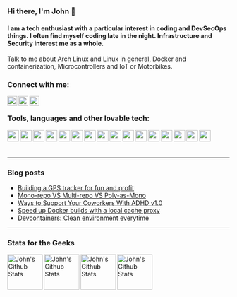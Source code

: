 
<p>

### Hi there, I'm  John  👋

#### I am a tech enthusiast with a particular interest in coding and DevSecOps things. I often find myself coding late in the night. Infrastructure and Security interest me as a whole.
Talk to me about Arch Linux and Linux in general, Docker and containerization, Microcontrollers and IoT or Motorbikes.

  
### Connect with me:
  
<a href="https://www.linkedin.com/in/johnstilia/r"> <img align="left" alt="stiliajohny | LinkedIn" width="22px" src="https://simpleicons.org/icons/linkedin.svg"/></a>
<a href="mailto:john.stilia@iusearchbtw.blog"><img align="left" alt="stiliajohny | Gmail" width="22px" src="https://simpleicons.org/icons/gmail.svg"/></a>
<a href="https://join.slack.com/t/darkmamba/shared_invite/zt-uq11xbps-zIovONZDvfjSKPLyBQrnuA"><img align="left" alt="stiliajohny | Slack" width="22px" src="https://simpleicons.org/icons/slack.svg"/></a>
  
  

</p>
<p>
<br>

### Tools, languages and other lovable tech:

<img align="left" width="26px" src="https://simpleicons.org/icons/github.svg" /> 
<img align="left" width="26px" src="https://simpleicons.org/icons/gnubash.svg" />
<img align="left" width="26px" src="https://simpleicons.org/icons/archlinux.svg" />
<img align="left" width="26px" src="https://simpleicons.org/icons/vim.svg" />
<img align="left" width="26px" src="https://simpleicons.org/icons/tmux.svg" /> 
<img align="left" width="26px" src="https://simpleicons.org/icons/visualstudiocode.svg" />
<img align="left" width="26px" src="https://simpleicons.org/icons/python.svg" />
<img align="left" width="26px" src="https://simpleicons.org/icons/ansible.svg" /> 
<img align="left" width="26px" src="https://simpleicons.org/icons/prometheus.svg" />
<img align="left" width="26px" src="https://simpleicons.org/icons/grafana.svg" />
<img align="left" width="26px" src="https://simpleicons.org/icons/kibana.svg" />
<img align="left" width="26px" src="https://simpleicons.org/icons/elasticsearch.svg" /> 
<img align="left" width="26px" src="https://simpleicons.org/icons/kubernetes.svg" /> 
<img align="left" width="26px" src="https://simpleicons.org/icons/docker.svg" />
<img align="left" width="26px" src="https://simpleicons.org/icons/proxmox.svg" />
<img align="left" width="26px" src="https://simpleicons.org/icons/amazonaws.svg" />


</p>

<br>
<p>
<br>
  
---
  
### Blog posts
<!-- BLOG-POST-LIST:START -->
- [Building a GPS tracker for fun and profit](https://iusearchbtw.blog/2022/08/gps-tracker-1/)
- [Mono-repo VS Multi-repo VS Poly-as-Mono](https://iusearchbtw.blog/2022/05/repo-strategy/)
- [Ways to Support Your Coworkers With ADHD v1.0](https://iusearchbtw.blog/2022/05/10-adhd-coworker/)
- [Speed up Docker builds with a local cache proxy](https://iusearchbtw.blog/2022/05/docker-squid/)
- [Devcontainers: Clean environment everytime](https://iusearchbtw.blog/2022/04/devcontainers/)
<!-- BLOG-POST-LIST:END -->

---

### Stats for the Geeks 
  
<img align="left" alt="John's Github Stats" height=80 src="https://github-readme-stats.vercel.app/api/top-langs/?username=stiliajohny&layout=compact" /><img align="left" alt="John's Github Stats" height=80 src="https://github-readme-stats.vercel.app/api?username=stiliajohny&show_icons=true&hide_border=true" /><img align="left" alt="John's Github Stats" height=80 src="https://wakatime.com/share/@stiliajohny/6493ccfb-6900-428c-a36f-e1c64c0374b3.png" /><img align="left" alt="John's Github Stats" height=80 src="https://wakatime.com/share/@stiliajohny/fbc575e4-3ca8-408f-80c5-494103807e6f.png" />  
  </body>
</html>
